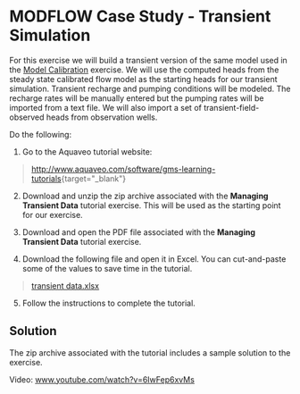 # MODFLOW Case Study - Transient Simulation

For this exercise we will build a transient version of the same model used in the [<u>Model Calibration</u>](https://byu-ce547.readthedocs.io/en/latest/unit3/05_calibration/calibration_class/) exercise. We will use the computed heads from the steady state calibrated flow model as the starting heads for our transient simulation. Transient recharge and pumping conditions will be modeled. The recharge rates will be manually entered but the pumping rates will be imported from a text file. We will also import a set of transient-field-observed heads from observation wells.

Do the following:

1) Go to the Aquaveo tutorial website:

>[<u>http://www.aquaveo.com/software/gms-learning-tutorials</u>](http://www.aquaveo.com/software/gms-learning-tutorials){target="_blank"}

2) Download and unzip the zip archive associated with the **Managing Transient Data** tutorial exercise. This will be used as the starting point for our exercise.

3) Download and open the PDF file associated with the **Managing Transient Data** tutorial exercise.

4) Download the following file and open it in Excel. You can cut-and-paste some of the values to save time in the tutorial.

>[<u>transient data.xlsx</u>](transient%20data.xlsx)

5) Follow the instructions to complete the tutorial.

## Solution

The zip archive associated with the tutorial includes a sample solution to the exercise.

Video: [<u>www.youtube.com/watch?v=6IwFep6xvMs</u>](https://www.youtube.com/watch?v=6IwFep6xvMs)
